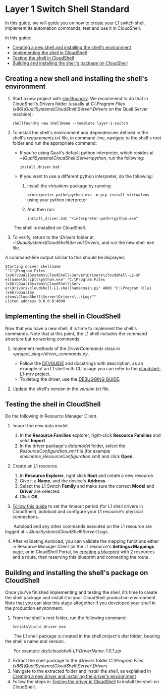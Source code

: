# Layer 1 Switch Shell Standard

In this guide, we will guide you on how to create your L1 switch shell, implement its automation commands, test and use it in CloudShell.

In this guide:

* [Creating a new shell and installing the shell's environment](#CreateNewDriver)
* [Implementing the shell in CloudShell](#ImplementDriver)
* [Testing the shell in CloudShell](#TestNewDriver)
* [Building and installing the shell's package on CloudShell](#BuildInstallDriver)

<a name="CreateNewDriver"></a>

## Creating a new shell and installing the shell's environment

1. Start a new project with <a href="https://github.com/QualiSystems/shellfoundry" target="_blank">shellfoundry</a>. We recommend to do that in CloudShell's *Drivers* folder (usually at *C:\Program Files (x86)\QualiSystems\CloudShell\Server\Drivers* on the Quali Server machine):

    `shellfoundry new ShellName --template layer-1-switch`

2. To install the shell's environment and dependencies defined in the shell's *requirements.txt* file, in command-line, navigate to the shell's root folder and run the appropriate command:
 
    * If you're using Quali's default python interpreter, which resides at *~\QualiSystems\CloudShell\Server\python*, run the following:

        `install_driver.bat`

    * If you want to use a different python interpreter, do the following:
        1. Install the *virtualenv* package by running:
        
            `<interpreter-path>\python.exe -m pip install virtualenv` using your python interpreter
        
        2. And then run:
        
            `install_driver.bat "<interpreter-path>\python.exe"`

&nbsp;&nbsp;&nbsp;&nbsp;&nbsp;&nbsp;&nbsp;The shell is installed on CloudShell.

3. To verify, return to the *\Drivers* folder at *~\QualiSystems\CloudShell\Server\Drivers*, and run the new shell exe file.
<a name="ImplementDriver"></a>

A command-line output similar to this should be displayed:

```
Starting driver shellname
""C:\Program Files (x86)\QualiSystems\CloudShell\Server\Drivers\cloudshell-L1-sh
ellname\Scripts\python.exe" "C:\Program Files (x86)\QualiSystems\CloudShell\Serv
er\Drivers\cloudshell-L1-shellname\main.py" 4000 "C:\Program Files (x86)\QualiSy
stems\CloudShell\Server\Drivers\..\Logs""
Listen address 0.0.0.0:4000
```

## Implementing the shell in CloudShell

Now that you have a new shell, it is time to implement the shell's commands. Note that at this point, the L1 shell includes the command structure but no working commands.

1. Implement methods of the *DriverCommands* class in *<project_slug>/driver_commands.py*. 

    * Follow the <a href="https://github.com/QualiSystems/shell-L1-standard/blob/dev/DEVGUIDE.md" target="_blank">DEVGUIDE</a> and docstrings with description, as an example of an L1 shell with CLI usage you can refer to the <a href="https://github.com/QualiSystems/cloudshell-L1-mrv" target="_blank">cloudshel-L1-mrv</a> project.
    * To debug the driver, use the <a href="https://github.com/QualiSystems/shell-L1-template/blob/dev/DEBUGGING.md" target="_blank">DEBUGGING GUIDE</a>.

2. Update the shell's version in the *version.txt* file.
<a name="TestNewDriver"></a>

## Testing the shell in CloudShell

Do the following in Resource Manager Client.

1. Import the new data model. 
    1. In the **Resource Families** explorer, right-click **Resource Families** and selct **Import**.
    2. In the driver package's *datamodel* folder, select the *ResourceConfiguration.xml* file (for example *shellname_ResourceConfiguration.xml*) and click **Open**.
2. Create an L1 resource. 
    1. In **Resource Explorer**, right click **Root** and create a new resource.
    2. Give it a **Name**, and the device's **Address**. 
    3. Select the L1 Switch **Family** and make sure the correct **Model** and **Driver** are selected.
    4. Click **OK**.
    
3. <a href="http://help.quali.com/Online%20Help/9.0/Portal/Content/Admn/Cnct-Ctrl-L1-Swch.htm" target="_blank">Follow this guide</a> to set the timeout period (for L1 shell drivers in CloudShell), autoload and configure your L1 resource's physical connections.

&nbsp;&nbsp;&nbsp;&nbsp;&nbsp;&nbsp;&nbsp;Autoload and any other commands executed on the L1 resource are logged at *~\QualiSystems\CloudShell\Server\Logs*.

4. After validating Autoload, you can validate the mapping functions either in Resource Manager Client (in the L1 resource's **Settings>Mappings** page, or in CloudShell Portal, by <a href="http://help.quali.com/Online%20Help/9.0/Portal/Content/CSP/LAB-MNG/Rsc-Cnct/Phys-Ntwrk-Crt.htm" target="_blank">creating a blueprint</a> with 2 resources and a route, then reserving this blueprint and connecting the route.
<a name="BuildInstallDriver"></a>

## Building and installing the shell's package on CloudShell

Once you’ve finished implementing and testing the shell, it’s time to create the shell package and install it in your CloudShell production environment. Note that you can skip this stage altogether if you developed your shell in the production environment.

1. From the shell's root folder, run the following command:
    
    `Scripts\build_driver.exe`

&nbsp;&nbsp;&nbsp;&nbsp;&nbsp;&nbsp;&nbsp;The L1 shell package is created in the shell project's *dist* folder, bearing the shell's name and version.

&nbsp;&nbsp;&nbsp;&nbsp;&nbsp;&nbsp;&nbsp;For example: *dist\cloudshell-L1-DriverName-1.0.1.zip*

2. Extract the shell package to the *\Drivers* folder *C:\\Program Files (x86)\\QualiSystems\\CloudShell\\Server\\Drivers*
3. Navigate to the extracted folder and install the shell, as explained in [Creating a new driver and installing the driver's environment](#CreateNewDriver)
4. Follow the steps in [Testing the driver in CloudShell](#TestNewDriver) to install the shell on CloudShell.


